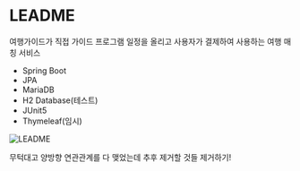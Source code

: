 # LEADME
여행가이드가 직접 가이드 프로그램 일정을 올리고 사용자가 결제하여 사용하는 여행 매칭 서비스

- Spring Boot
- JPA
- MariaDB
- H2 Database(테스트)
- JUnit5
- Thymeleaf(임시)

![LEADME](https://user-images.githubusercontent.com/85722378/156757860-684b0f25-97cf-4a18-8c7b-f679e17a9351.png)


무턱대고 양방향 연관관계를 다 맺었는데 추후 제거할 것들 제거하기!
